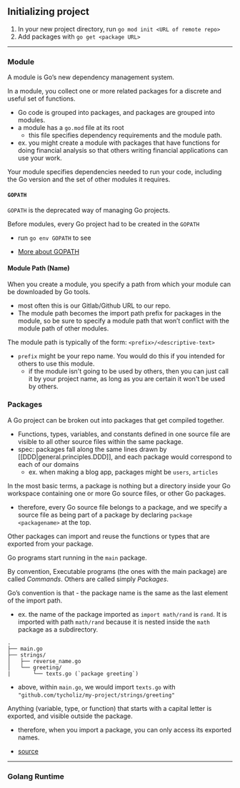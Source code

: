 
## Initializing project
1. In your new project directory, run `go mod init <URL of remote repo>`
2. Add packages with `go get <package URL>`

* * *

### Module
A module is Go’s new dependency management system.

In a module, you collect one or more related packages for a discrete and useful set of functions. 
- Go code is grouped into packages, and packages are grouped into modules.
- a module has a `go.mod` file at its root
  - this file specifies dependency requirements and the module path.
- ex. you might create a module with packages that have functions for doing financial analysis so that others writing financial applications can use your work.

Your module specifies dependencies needed to run your code, including the Go version and the set of other modules it requires.

#### `GOPATH`
`GOPATH` is the deprecated way of managing Go projects.

Before modules, every Go project had to be created in the `GOPATH`
- run `go env GOPATH` to see

- [More about GOPATH](https://golangr.com/what-is-gopath/)

#### Module Path (Name)
When you create a module, you specify a path from which your module can be downloaded by Go tools.
- most often this is our Gitlab/Github URL to our repo.
- The module path becomes the import path prefix for packages in the module, so be sure to specify a module path that won’t conflict with the module path of other modules.

The module path is typically of the form: `<prefix>/<descriptive-text>`
- `prefix` might be your repo name. You would do this if you intended for others to use this module.
  - if the module isn't going to be used by others, then you can just call it by your project name, as long as you are certain it won't be used by others.

### Packages
A Go project can be broken out into packages that get compiled together.
- Functions, types, variables, and constants defined in one source file are visible to all other source files within the same package.
- spec: packages fall along the same lines drawn by [[DDD|general.principles.DDD]], and each package would correspond to each of our domains
  - ex. when making a blog app, packages might be `users`, `articles`

In the most basic terms, a package is nothing but a directory inside your Go workspace containing one or more Go source files, or other Go packages.
- therefore, every Go source file belongs to a package, and we specify a source file as being part of a package by declaring `package <packagename>` at the top.

Other packages can import and reuse the functions or types that are exported from your package.

Go programs start running in the `main` package.

By convention, Executable programs (the ones with the main package) are called *Commands*. Others are called simply *Packages*.

Go’s convention is that - the package name is the same as the last element of the import path. 
- ex. the name of the package imported as `import math/rand` is `rand`. It is imported with path `math/rand` because it is nested inside the `math` package as a subdirectory.
```
.
├── main.go
├── strings/
│   ├── reverse_name.go
│   └── greeting/
|       └── texts.go (`package greeting`)
```
- above, within `main.go`, we would import `texts.go` with `"github.com/tycholiz/my-project/strings/greeting"`

Anything (variable, type, or function) that starts with a capital letter is exported, and visible outside the package.
- therefore, when you import a package, you can only access its exported names.

- [source](https://www.callicoder.com/golang-packages/)



* * *

### Golang Runtime